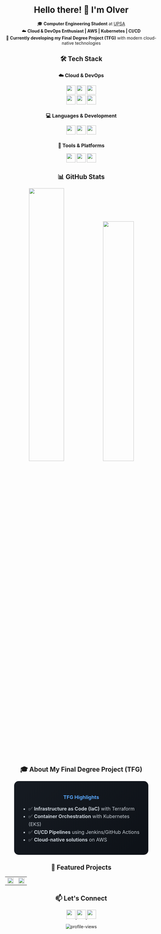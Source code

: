 <div align="center">

# Hello there! 👋 I'm **Olver**  

🎓 **Computer Engineering Student** at [UPSA](https://www.upsa.edu.bo)  
☁️ **Cloud & DevOps Enthusiast | AWS | Kubernetes | CI/CD**  
🚀 **Currently developing my Final Degree Project (TFG)** with modern cloud-native technologies  

## 🛠️ **Tech Stack**  

### ☁️ **Cloud & DevOps**  
<p align="center">
  <img src="https://img.shields.io/badge/AWS-232F3E?style=for-the-badge&logo=amazon-aws&logoColor=white" height="30">
  <img src="https://img.shields.io/badge/Kubernetes-326CE5?style=for-the-badge&logo=kubernetes&logoColor=white" height="30">
  <img src="https://img.shields.io/badge/Terraform-623CE4?style=for-the-badge&logo=terraform&logoColor=white" height="30">
  <br>
  <img src="https://img.shields.io/badge/Docker-2496ED?style=for-the-badge&logo=docker&logoColor=white" height="30">
  <img src="https://img.shields.io/badge/Jenkins-D24939?style=for-the-badge&logo=jenkins&logoColor=white" height="30">
  <img src="https://img.shields.io/badge/GitHub_Actions-2088FF?style=for-the-badge&logo=github-actions&logoColor=white" height="30">
</p>

### 💻 **Languages & Development**  
<p align="center">
  <img src="https://img.shields.io/badge/Python-3776AB?style=for-the-badge&logo=python&logoColor=white" height="30">
  <img src="https://img.shields.io/badge/JavaScript-F7DF1E?style=for-the-badge&logo=javascript&logoColor=black" height="30">
  <img src="https://img.shields.io/badge/Bash-4EAA25?style=for-the-badge&logo=gnu-bash&logoColor=white" height="30">
</p>

### 🔧 **Tools & Platforms**  
<p align="center">
  <img src="https://img.shields.io/badge/Git-F05032?style=for-the-badge&logo=git&logoColor=white" height="30">
  <img src="https://img.shields.io/badge/GitHub_Copilot-1F1E1E?style=for-the-badge&logo=github&logoColor=white" height="30">
  <img src="https://img.shields.io/badge/VS_Code-007ACC?style=for-the-badge&logo=visual-studio-code&logoColor=white" height="30">
</p>

## 📊 **GitHub Stats**  
<p align="center">
  <img src="https://github-readme-stats.vercel.app/api?username=Olversin&show_icons=true&theme=radical&hide_border=true&bg_color=00000000&text_color=58a6ff&icon_color=58a6ff&title_color=58a6ff&border_radius=15&include_all_commits=true" width="48%">
  <img src="https://github-readme-stats.vercel.app/api/top-langs/?username=Olversin&layout=compact&theme=radical&hide_border=true&bg_color=00000000&text_color=58a6ff&title_color=58a6ff&border_radius=15" width="45%">
</p>

## 🎓 **About My Final Degree Project (TFG)**  
<p align="center">
  <div style="background: linear-gradient(135deg, #161b22 0%, #0d1117 100%); padding: 20px; border-radius: 15px; width: 80%; margin: 0 auto;">
    <h3 style="color: #58a6ff; margin-bottom: 15px;">TFG Highlights</h3>
    <ul style="text-align: left; color: #c9d1d9; font-size: 16px; line-height: 1.6;">
      <li>✅ <strong>Infrastructure as Code (IaC)</strong> with Terraform</li>
      <li>✅ <strong>Container Orchestration</strong> with Kubernetes (EKS)</li>
      <li>✅ <strong>CI/CD Pipelines</strong> using Jenkins/GitHub Actions</li>
      <li>✅ <strong>Cloud-native solutions</strong> on AWS</li>
    </ul>
  </div>
</p>

## 🌟 **Featured Projects**
<p align="center">
  <table>
    <tr>
      <td width="50%">
        <a href="#">
          <img src="https://github-readme-stats.vercel.app/api/pin/?username=Olversin&repo=your-repo&theme=radical&border_radius=15&show_owner=true" width="100%">
        </a>
      </td>
      <td width="50%">
        <a href="#">
          <img src="https://github-readme-stats.vercel.app/api/pin/?username=Olversin&repo=your-repo2&theme=radical&border_radius=15&show_owner=true" width="100%">
        </a>
      </td>
    </tr>
  </table>
</p>

## 📫 **Let's Connect**  
<p align="center">
  <a href="mailto:your.email@example.com">
    <img src="https://img.shields.io/badge/Gmail-D14836?style=for-the-badge&logo=gmail&logoColor=white" height="30">
  </a>
  <a href="https://linkedin.com/in/yourprofile">
    <img src="https://img.shields.io/badge/LinkedIn-0077B5?style=for-the-badge&logo=linkedin&logoColor=white" height="30">
  </a>
  <a href="https://github.com/Olversin">
    <img src="https://img.shields.io/badge/GitHub-181717?style=for-the-badge&logo=github&logoColor=white" height="30">
  </a>
</p>

<p align="center">
  <img src="https://komarev.com/ghpvc/?username=Olversin&label=Profile%20views&color=58a6ff&style=for-the-badge" alt="profile-views">
</p>

</div>
